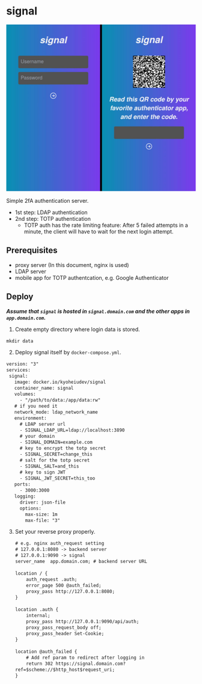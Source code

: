 # signal

![screenshot.png](./screenshot.jpg)

Simple 2fA authentication server.
- 1st step: LDAP authentication
- 2nd step: TOTP authentication
  - TOTP auth has the rate limiting feature: After 5 failed attempts in a minute, the client will have to wait for the next login attempt.

## Prerequisites

- proxy server (In this document, nginx is used)
- LDAP server
- mobile app for TOTP authentcation, e.g. Google Authenticator

## Deploy

**_Assume that `signal` is hosted in `signal.domain.com` and the other apps in `app.domain.com`._**

1. Create empty directory where login data is stored.

```
mkdir data
```

2. Deploy signal itself by `docker-compose.yml`.

```
version: "3"
services:
 signal:
   image: docker.io/kyoheiudev/signal
   container_name: signal
   volumes:
     - "/path/to/data:/app/data:rw"
   # if you need it
   network_mode: ldap_network_name
   environment:
     # LDAP server url
     - SIGNAL_LDAP_URL=ldap://localhost:3890
     # your domain
     - SIGNAL_DOMAIN=example.com
     # key to encrypt the totp secret
     - SIGNAL_SECRET=change_this
     # salt for the totp secret
     - SIGNAL_SALT=and_this
     # key to sign JWT
     - SIGNAL_JWT_SECRET=this_too
   ports:
     - 3000:3000
   logging:
     driver: json-file
     options:
       max-size: 1m
       max-file: "3"

```

3. Set your reverse proxy properly.

   ```
   # e.g. nginx auth_request setting
   # 127.0.0.1:8080 -> backend server
   # 127.0.0.1:9090 -> signal
   server_name  app.domain.com; # backend server URL

   location / {
       auth_request .auth;
       error_page 500 @auth_failed;
       proxy_pass http://127.0.0.1:8080;
   }

   location .auth {
       internal;
       proxy_pass http://127.0.0.1:9090/api/auth;
       proxy_pass_request_body off;
       proxy_pass_header Set-Cookie;
   }

   location @auth_failed {
       # Add ref param to redirect after logging in
       return 302 https://signal.domain.com?ref=$scheme://$http_host$request_uri;
   }
   ```
